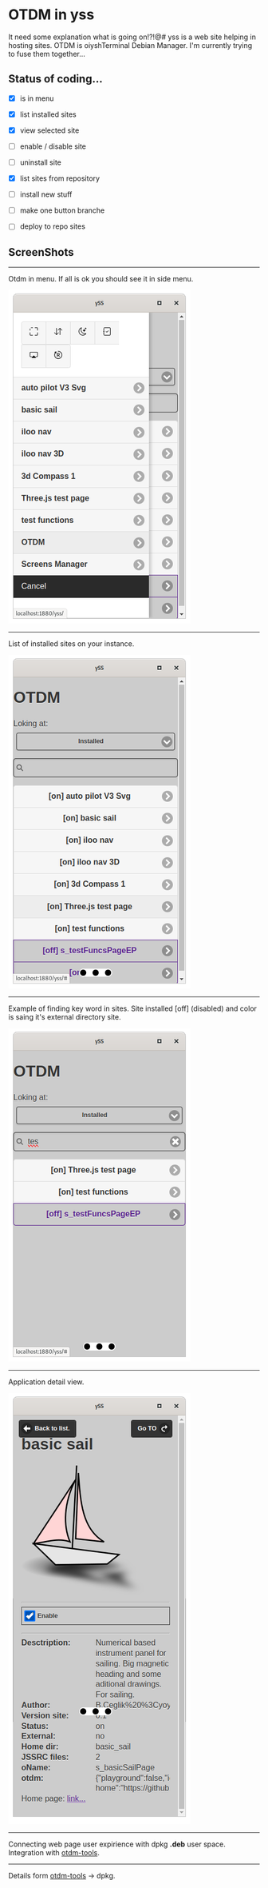 # OTDM in yss

It need some explanation what is going on!?!@#  yss is a web site helping in hosting sites. OTDM is oiyshTerminal Debian Manager. I'm currently trying to fuse them together...

## Status of coding...

- [x] is in menu

- [x] list installed sites

- [x] view selected site

- [ ] enable / disable site

- [ ] uninstall site

- [x] list sites from repository

- [ ] install new stuff

- [ ] make one button branche

- [ ] deploy to repo sites

## ScreenShots

---

Otdm in menu. If all is ok you should see it in side menu.

<img title="" src="https://raw.githubusercontent.com/yOyOeK1/oiyshTerminal/main/ySS_calibration/sitesTestExtDir/otdm/screenshots/01inMenu.png" alt="otdm in menu" data-align="inline">

---

List of installed sites on your instance.

![list of installed](https://raw.githubusercontent.com/yOyOeK1/oiyshTerminal/main/ySS_calibration/sitesTestExtDir/otdm/screenshots/02InstalledApps.png)

---

Example of finding key word in sites. Site installed [off] (disabled) and color is saing it's external directory site.

![looking for](https://raw.githubusercontent.com/yOyOeK1/oiyshTerminal/main/ySS_calibration/sitesTestExtDir/otdm/screenshots/03LokingFor.png)

---

Application detail view.

![app details](https://raw.githubusercontent.com/yOyOeK1/oiyshTerminal/main/ySS_calibration/sitesTestExtDir/otdm/screenshots/04AppDetails.png)

---

Connecting web page user expirience with dpkg **.deb** user space. Integration with [otdm-tools](https://github.com/yOyOeK1/oiyshTerminal/blob/main/otdm-tools/DEBIAN/README.md).



---

Details form [otdm-tools](https://github.com/yOyOeK1/oiyshTerminal/blob/main/otdm-tools/DEBIAN/README.md) -> dpkg.
